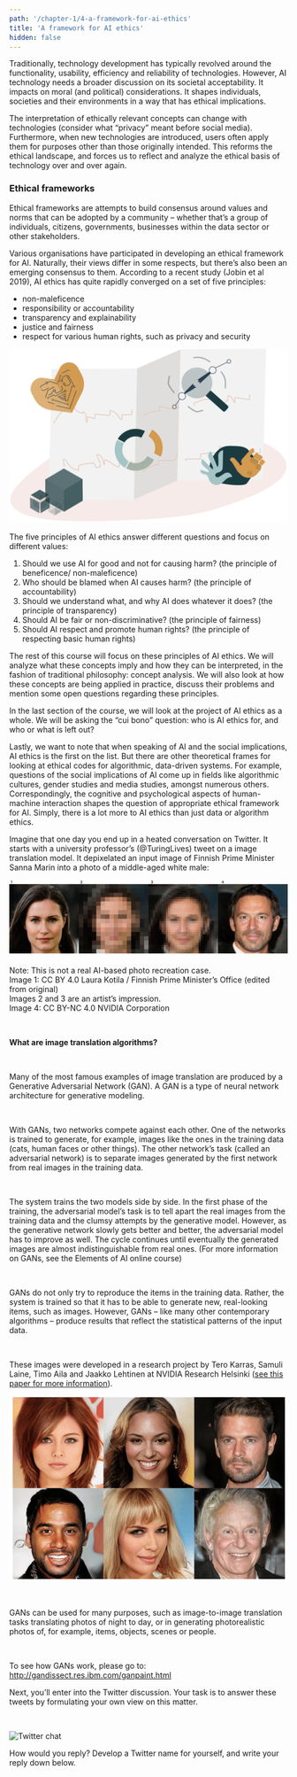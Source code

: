 ```yaml
---
path: '/chapter-1/4-a-framework-for-ai-ethics'
title: 'A framework for AI ethics'
hidden: false
---
```


<hero-icon heroIcon='chap1'/>

<styled-text>

Traditionally, technology development has typically revolved around the functionality, usability, efficiency and reliability of technologies. However, AI  technology needs a broader discussion on its societal acceptability. It impacts on moral (and political) considerations. It shapes individuals, societies and their environments in a way that has ethical implications.

The interpretation of ethically relevant concepts can change with technologies (consider what “privacy” meant before social media). Furthermore, when new technologies are introduced, users often apply them for purposes other than those originally intended. This reforms the ethical landscape, and forces us to reflect and analyze the ethical basis of technology over and over again.

### Ethical frameworks

Ethical frameworks are attempts to build consensus around values and norms that can be adopted by a community – whether that’s a group of individuals, citizens, governments, businesses within the data sector or other stakeholders.

Various organisations have participated in developing an ethical framework for AI. Naturally, their views differ in some respects, but there’s also been an emerging consensus to them. According to a recent study (Jobin et al 2019), AI ethics has quite rapidly converged on a set of five principles:

* non-maleficence
* responsibility or accountability
* transparency and explainability
* justice and fairness
* respect for various human rights, such as privacy and security

<img src="./big-five.svg" alt="Big five"> </img>

The five principles of AI ethics answer different questions and focus on different values:

1. Should we use AI for good and not for causing  harm? (the principle of beneficence/ non-maleficence)
2. Who should be blamed when AI causes harm? (the principle of accountability)
3. Should we understand what, and why AI does whatever it does? (the principle of transparency)
4. Should AI be fair or non-discriminative? (the principle of fairness)
5. Should AI respect and promote human rights? (the principle of respecting basic human rights)

</styled-text>


<styled-text>

The rest of this course will focus on these principles of AI ethics. We will analyze what these concepts imply and how they can be interpreted, in the fashion of traditional philosophy: concept analysis. We will also look at how these concepts are being applied in practice, discuss their problems and mention some open questions regarding these principles.

In the last section of the course, we will look at the project of AI ethics as a whole. We will be asking the “cui bono” question: who is AI ethics for, and who or what is left out?

Lastly, we want to note that when speaking of AI and the social implications, AI ethics is the first on the list. But there are other theoretical frames for looking at ethical codes for algorithmic, data-driven systems. For example, questions of the social implications of AI come up in fields like algorithmic cultures, gender studies and media studies, amongst numerous others. Correspondingly, the cognitive and psychological aspects of human-machine interaction shapes the question of appropriate ethical framework for AI. Simply, there is a lot more to AI ethics than just data or algorithm ethics.

</styled-text>


<quiz id="c956ae17-d49d-4148-8414-029a14f3ff4c">

Imagine that one day you end up in a heated conversation on Twitter. It starts with a university professor’s (@TuringLives) tweet on a image translation model.  It depixelated an input image of Finnish Prime Minister Sanna Marin into a photo of a middle-aged white male:

 ![Transforming image of Sanna Marin](./chap1-transf.png)

Note: This is not a real AI-based photo recreation case. <br>
Image 1: CC BY 4.0 Laura Kotila / Finnish Prime Minister’s Office (edited from original)<br>
Images 2 and 3 are an artist’s impression.<br>
Image 4: CC BY-NC 4.0 NVIDIA Corporation<br>

</br>

**What are image translation algorithms?**

<br>

Many of the most famous examples of image translation are produced by a Generative Adversarial Network (GAN). A GAN is a type of neural network architecture for generative modeling.

<br>

With GANs, two networks compete against each other. One of the networks is trained to generate, for example, images like the ones in the training data (cats, human faces or other things). The other network’s task (called an adversarial network) is to separate images generated by the first network from real images in the training data.

<br>

The system trains the two models side by side. In the first phase of the training, the adversarial model’s task is to tell apart the real images from the training data and the clumsy attempts by the generative model. However, as the generative network slowly gets better and better, the adversarial model has to improve as well. The cycle continues until eventually the generated images are almost indistinguishable from real ones. (For more information on GANs, see the Elements of AI online course)

<br>

GANs do not only try to reproduce the items in the training data. Rather, the system is trained so that it has to be able to generate new, real-looking items, such as images. However, GANs – like many other contemporary algorithms – produce results that reflect the statistical patterns of the input data.

<br>

These images were developed in a research project by Tero Karras, Samuli Laine, Timo Aila and Jaakko Lehtinen at NVIDIA Research Helsinki ([see this paper for more information](https://research.aalto.fi/en/publications/progressive-growing-of-gans-for-improved-quality-stability-and-va)).

![Exercise 3 image of people](./Exercise_3_image_2.png)

<br>

GANs can be used for many purposes, such as image-to-image translation tasks translating photos of night to day, or in generating photorealistic photos of, for example, items, objects, scenes or people.

<br>

To see how GANs work, please go to: http://gandissect.res.ibm.com/ganpaint.html

Next, you’ll enter into the Twitter discussion. Your task is to answer these tweets by formulating your own view on this matter.

<br>

![Twitter chat](./twitter-image.svg)

How would you reply? Develop a Twitter name for yourself, and write your reply down below.

</quiz>

<quiz id="b2b4b434-f4fa-4364-8b0b-b79daac3f09c"> </quiz>
